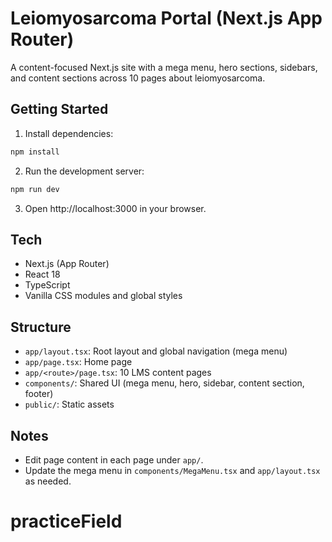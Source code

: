 # Leiomyosarcoma Portal (Next.js App Router)

A content-focused Next.js site with a mega menu, hero sections, sidebars, and content sections across 10 pages about leiomyosarcoma.

## Getting Started

1. Install dependencies:

```bash
npm install
```

2. Run the development server:

```bash
npm run dev
```

3. Open http://localhost:3000 in your browser.

## Tech

- Next.js (App Router)
- React 18
- TypeScript
- Vanilla CSS modules and global styles

## Structure

- `app/layout.tsx`: Root layout and global navigation (mega menu)
- `app/page.tsx`: Home page
- `app/<route>/page.tsx`: 10 LMS content pages
- `components/`: Shared UI (mega menu, hero, sidebar, content section, footer)
- `public/`: Static assets

## Notes

- Edit page content in each page under `app/`.
- Update the mega menu in `components/MegaMenu.tsx` and `app/layout.tsx` as needed.
# practiceField
